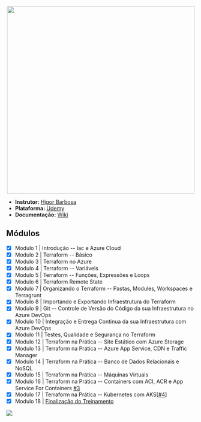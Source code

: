 <center>
<img src="https://www.splunk.com/content/dam/splunk-blogs/images/en_us/2020/09/splunk-terraform-head.jpg" width="500px">
</center>

- **Instrutor:** [Higor Barbosa](https://www.linkedin.com/in/higor-barbosa/)
- **Plataforma:** [Udemy](https://www.udemy.com/course/terraformazure/)
- **Documentação:** [Wiki](https://github.com/Pedroasmaia/terraformazure/wiki)

## Módulos

- [x] Modulo 1 | Introdução -- Iac e Azure Cloud
- [x] Modulo 2 | Terraform -- Básico
- [x] Modulo 3 | Terraform no Azure
- [x] Modulo 4 | Terraform -- Variáveis
- [x] Modulo 5 | Terraform -- Funções, Expressões e Loops
- [x] Modulo 6 | Terraform Remote State
- [x] Modulo 7 | Organizando o Terraform -- Pastas, Modules, Workspaces e Terragrunt
- [x] Modulo 8 | Importando e Exportando Infraestrutura do Terraform
- [x] Modulo 9 | Git -- Controle de Versão do Código da sua Infraestrutura no Azure DevOps
- [x] Modulo 10 | Integração e Entrega Continua da sua Infraestrutura com Azure DevOps
- [x] Modulo 11 | Testes, Qualidade e Segurança no Terraform
- [x] Modulo 12 | Terraform na Prática -- Site Estático com Azure Storage
- [x] Modulo 13 | Terraform na Prática -- Azure App Service, CDN e Traffic Manager
- [x] Modulo 14 | Terraform na Prática -- Banco de Dados Relacionais e NoSQL
- [x] Modulo 15 | Terraform na Prática -- Máquinas Virtuais
- [x] Modulo 16 | Terraform na Prática -- Containers com ACI, ACR e App Service For Containers [#3](https://github.com/Pedroasmaia/terraformazure/issues/3)
- [x] Modulo 17 | Terraform na Prática -- Kubernetes com AKS[[#4](https://github.com/Pedroasmaia/terraformazure/issues/4)]
- [x] Modulo 18 | [Finalização do Treinamento](https://www.udemy.com/certificate/UC-8089c91c-5344-490c-b216-af772186b33a/)

<img src="https://udemy-certificate.s3.amazonaws.com/image/UC-8089c91c-5344-490c-b216-af772186b33a.jpg?v=1667364031000">